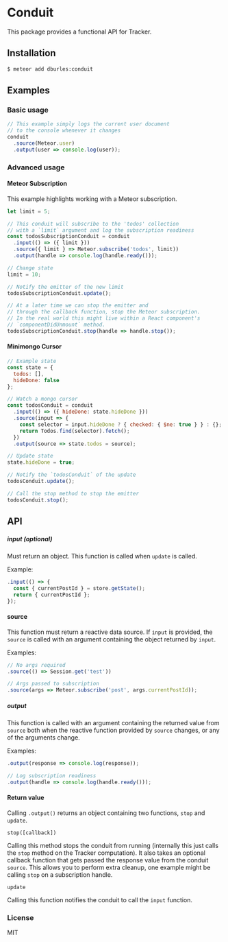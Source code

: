 # Conduit

This package provides a functional API for Tracker.

## Installation

```sh
$ meteor add dburles:conduit
```

## Examples

### Basic usage

```js
// This example simply logs the current user document
// to the console whenever it changes
conduit
  .source(Meteor.user)
  .output(user => console.log(user));
```

### Advanced usage

#### Meteor Subscription

This example highlights working with a Meteor subscription.

```js
let limit = 5;

// This conduit will subscribe to the 'todos' collection
// with a `limit` argument and log the subscription readiness
const todosSubscriptionConduit = conduit
  .input(() => ({ limit }))
  .source({ limit } => Meteor.subscribe('todos', limit))
  .output(handle => console.log(handle.ready()));

// Change state
limit = 10;

// Notify the emitter of the new limit
todosSubscriptionConduit.update();

// At a later time we can stop the emitter and
// through the callback function, stop the Meteor subscription.
// In the real world this might live within a React component's
// `componentDidUnmount` method.
todosSubscriptionConduit.stop(handle => handle.stop());
```

#### Minimongo Cursor

```js
// Example state
const state = {
  todos: [],
  hideDone: false
};

// Watch a mongo cursor
const todosConduit = conduit
  .input(() => ({ hideDone: state.hideDone }))
  .source(input => {
    const selector = input.hideDone ? { checked: { $ne: true } } : {};
    return Todos.find(selector).fetch();
  })
  .output(source => state.todos = source);

// Update state
state.hideDone = true;

// Notify the `todosConduit` of the update
todosConduit.update();

// Call the stop method to stop the emitter
todosConduit.stop();
```

## API

##### input (optional)

Must return an object. This function is called when `update` is called.

Example:

```js
.input(() => {
  const { currentPostId } = store.getState();
  return { currentPostId };
});
```

####  source

This function must return a reactive data source. If `input` is provided, the `source` is called with an argument containing the object returned by `input`.

Examples:

```js
// No args required
.source(() => Session.get('test'))

// Args passed to subscription
.source(args => Meteor.subscribe('post', args.currentPostId));
```

##### output

This function is called with an argument containing the returned value from `source` both when the reactive function provided by `source` changes, or any of the arguments change.

Examples:

```js
.output(response => console.log(response));

// Log subscription readiness
.output(handle => console.log(handle.ready()));
```

#### Return value

Calling `.output()` returns an object containing two functions, `stop` and `update`.

```
stop([callback])
```

Calling this method stops the conduit from running (internally this just calls the `stop` method on the Tracker computation). It also takes an optional callback function that gets passed the response value from the conduit `source`. This allows you to perform extra cleanup, one example might be calling `stop` on a subscription handle.

```
update
```

Calling this function notifies the conduit to call the `input` function.

### License

MIT
